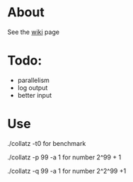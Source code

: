# About
See the [wiki](https://github.com/erik-2/collatz/wiki) page

# Todo:
- parallelism
- log output
- better input

# Use
./collatz -t0 for benchmark

./collatz -p 99 -a 1 for number 2^99 + 1

./collatz -q 99 -a 1 for number 2^2^99 +1
